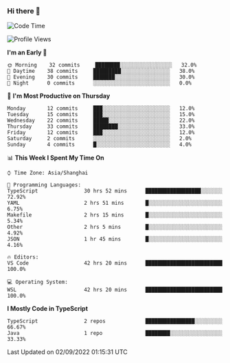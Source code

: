 ### Hi there 👋

<!--
**waynelwz/waynelwz** is a ✨ _special_ ✨ repository because its `README.md` (this file) appears on your GitHub profile.

Here are some ideas to get you started:

- 🔭 I’m currently working on ...
- 🌱 I’m currently learning ...
- 👯 I’m looking to collaborate on ...
- 🤔 I’m looking for help with ...
- 💬 Ask me about ...
- 📫 How to reach me: ...
- 😄 Pronouns: ...
- ⚡ Fun fact: ...
-->

<!--START_SECTION:waka-->
![Code Time](http://img.shields.io/badge/Code%20Time-398%20hrs%2056%20mins-blue)

![Profile Views](http://img.shields.io/badge/Profile%20Views-0-blue)

**I'm an Early 🐤** 

```text
🌞 Morning    32 commits     ████████░░░░░░░░░░░░░░░░░   32.0% 
🌆 Daytime    38 commits     █████████░░░░░░░░░░░░░░░░   38.0% 
🌃 Evening    30 commits     ███████░░░░░░░░░░░░░░░░░░   30.0% 
🌙 Night      0 commits      ░░░░░░░░░░░░░░░░░░░░░░░░░   0.0%

```
📅 **I'm Most Productive on Thursday** 

```text
Monday       12 commits     ███░░░░░░░░░░░░░░░░░░░░░░   12.0% 
Tuesday      15 commits     ███░░░░░░░░░░░░░░░░░░░░░░   15.0% 
Wednesday    22 commits     █████░░░░░░░░░░░░░░░░░░░░   22.0% 
Thursday     33 commits     ████████░░░░░░░░░░░░░░░░░   33.0% 
Friday       12 commits     ███░░░░░░░░░░░░░░░░░░░░░░   12.0% 
Saturday     2 commits      ░░░░░░░░░░░░░░░░░░░░░░░░░   2.0% 
Sunday       4 commits      █░░░░░░░░░░░░░░░░░░░░░░░░   4.0%

```


📊 **This Week I Spent My Time On** 

```text
⌚︎ Time Zone: Asia/Shanghai

💬 Programming Languages: 
TypeScript               30 hrs 52 mins      ██████████████████░░░░░░░   72.92% 
YAML                     2 hrs 51 mins       █░░░░░░░░░░░░░░░░░░░░░░░░   6.75% 
Makefile                 2 hrs 15 mins       █░░░░░░░░░░░░░░░░░░░░░░░░   5.34% 
Other                    2 hrs 5 mins        █░░░░░░░░░░░░░░░░░░░░░░░░   4.92% 
JSON                     1 hr 45 mins        █░░░░░░░░░░░░░░░░░░░░░░░░   4.16%

🔥 Editors: 
VS Code                  42 hrs 20 mins      █████████████████████████   100.0%

💻 Operating System: 
WSL                      42 hrs 20 mins      █████████████████████████   100.0%

```

**I Mostly Code in TypeScript** 

```text
TypeScript               2 repos             ████████████████░░░░░░░░░   66.67% 
Java                     1 repo              ████████░░░░░░░░░░░░░░░░░   33.33%

```



 Last Updated on 02/09/2022 01:15:31 UTC
<!--END_SECTION:waka-->
